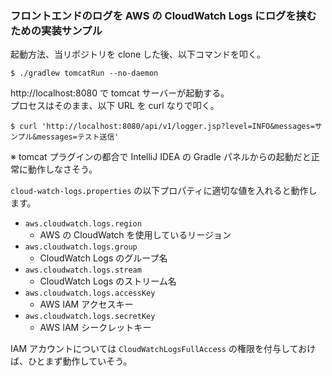 ### フロントエンドのログを AWS の CloudWatch Logs にログを挟むための実装サンプル

起動方法、当リポジトリを clone した後、以下コマンドを叩く。

```shell
$ ./gradlew tomcatRun --no-daemon
```

http://localhost:8080 で tomcat サーバーが起動する。  
プロセスはそのまま、以下 URL を curl なりで叩く。

```shell
$ curl 'http://localhost:8080/api/v1/logger.jsp?level=INFO&messages=サンプル&messages=テスト送信'
```

※ tomcat プラグインの都合で IntelliJ IDEA の Gradle パネルからの起動だと正常に動作しなさそう。

`cloud-watch-logs.properties` の以下プロパティに適切な値を入れると動作します。

- `aws.cloudwatch.logs.region`
    - AWS の CloudWatch を使用しているリージョン
- `aws.cloudwatch.logs.group`
    - CloudWatch Logs のグループ名
- `aws.cloudwatch.logs.stream`
    - CloudWatch Logs のストリーム名
- `aws.cloudwatch.logs.accessKey`
    - AWS IAM アクセスキー
- `aws.cloudwatch.logs.secretKey`
    - AWS IAM シークレットキー

IAM アカウントについては `CloudWatchLogsFullAccess` の権限を付与しておけば、ひとまず動作していそう。